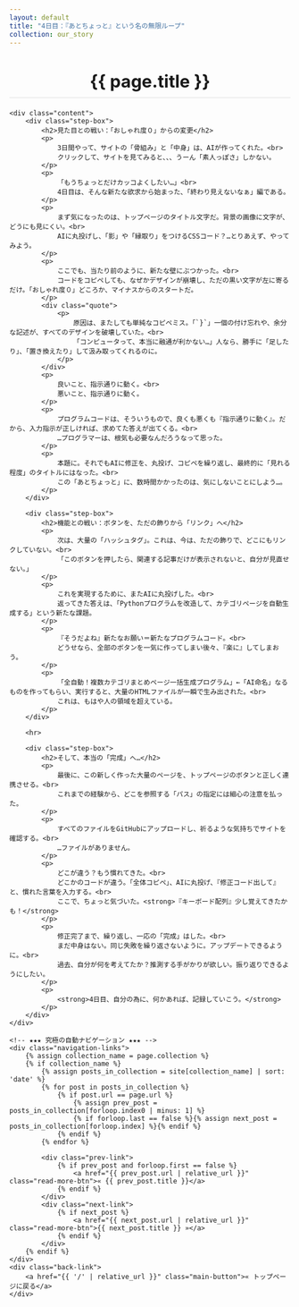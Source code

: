 ```yaml
---
layout: default
title: "4日目：『あとちょっと』という名の無限ループ"
collection: our_story
---
```


<div class="container blog-post" style="max-width: 850px;">
    <header style="text-align:center; margin-bottom: 20px;">
        <h1 style="font-size: 2.2em; border-bottom: 2px solid #eee; padding-bottom:10px; margin-bottom: 5px;">{{ page.title }}</h1>
    </header>

    <div class="content">
        <div class="step-box">
            <h2>見た目との戦い：「おしゃれ度０」からの変更</h2>
            <p>
                3日間やって、サイトの「骨組み」と「中身」は、AIが作ってくれた。<br>
                クリックして、サイトを見てみると、、、うーん「素人っぽさ」しかない。
            </p>
            <p>
                「もうちょっとだけカッコよくしたい…」<br>
                4日目は、そんな新たな欲求から始まった、「終わり見えないなぁ」編である。
            </p>
            <p>
                まず気になったのは、トップページのタイトル文字だ。背景の画像に文字が、どうにも見にくい。<br>
                AIに丸投げし、「影」や「縁取り」をつけるCSSコード？…とりあえず、やってみよう。
            </p>
            <p>
                ここでも、当たり前のように、新たな壁にぶつかった。<br>
                コードをコピペしても、なぜかデザインが崩壊し、ただの黒い文字が左に寄るだけ。「おしゃれ度０」どころか、マイナスからのスタートだ。
            </p>
            <div class="quote">
                <p>
                    原因は、またしても単純なコピペミス。「`}`」一個の付け忘れや、余分な記述が、すべてのデザインを破壊していた。<br>
                    「コンピュータって、本当に融通が利かない…」人なら、勝手に「足したり」、「置き換えたり」して汲み取ってくれるのに。
                </p>
            </div>
            <p>
                良いこと、指示通りに動く。<br>
                悪いこと、指示通りに動く。
            </p>
            <p>
                プログラムコードは、そういうもので、良くも悪くも『指示通りに動く』。だから、入力指示が正しければ、求めてた答えが出てくる。<br>
                …プログラマーは、根気も必要なんだろうなって思った。
            </p>
            <p>
                本題に。それでもAIに修正を、丸投げ、コピペを繰り返し、最終的に「見れる程度」のタイトルにはなった。<br>
                この「あとちょっと」に、数時間かかったのは、気にしないことにしよう…。
            </p>
        </div>

        <div class="step-box">
            <h2>機能との戦い：ボタンを、ただの飾りから「リンク」へ</h2>
            <p>
                次は、大量の「ハッシュタグ」。これは、今は、ただの飾りで、どこにもリンクしていない。<br>
                「このボタンを押したら、関連する記事だけが表示されないと、自分が見直せない。」
            </p>
            <p>
                これを実現するために、またAIに丸投げした。<br>
                返ってきた答えは、「Pythonプログラムを改造して、カテゴリページを自動生成する」という新たな課題。
            </p>
            <p>
                『そうだよね』新たなお願い＝新たなプログラムコード。<br>
                どうせなら、全部のボタンを一気に作ってしまい後々、『楽に』してしまおう。
            </p>
            <p>
                「全自動！複数カテゴリまとめページ一括生成プログラム」←「AI命名」なるものを作ってもらい、実行すると、大量のHTMLファイルが一瞬で生み出された。<br>
                これは、もはや人の領域を超えている。
            </p>
        </div>
        
        <hr>

        <div class="step-box">
            <h2>そして、本当の「完成」へ…</h2>
            <p>
                最後に、この新しく作った大量のページを、トップページのボタンと正しく連携させる。<br>
                これまでの経験から、どこを参照する「パス」の指定には細心の注意を払った。
            </p>
            <p>
                すべてのファイルをGitHubにアップロードし、祈るような気持ちでサイトを確認する。<br>
                …ファイルがありません。
            </p>
            <p>
                どこが違う？もう慣れてきた。<br>
                どこかのコードが違う。「全体コピペ」、AIに丸投げ、『修正コード出して』と、慣れた言葉を入力する。<br>
                ここで、ちょっと気づいた。<strong>『キーボード配列』少し覚えてきたかも！</strong>
            </p>
            <p>
                修正完了まで、繰り返し、一応の「完成」はした。<br>
                まだ中身はない。同じ失敗を繰り返さないように。アップデートできるように。<br>
                過去、自分が何を考えてたか？推測する手がかりが欲しい。振り返りできるようにしたい。
            </p>
            <p>
                <strong>4日目、自分の為に、何かあれば、記録していこう。</strong>
            </p>
        </div>
    </div>
    
    <!-- ★★★ 究極の自動ナビゲーション ★★★ -->
    <div class="navigation-links">
        {% assign collection_name = page.collection %}
        {% if collection_name %}
            {% assign posts_in_collection = site[collection_name] | sort: 'date' %}
            {% for post in posts_in_collection %}
                {% if post.url == page.url %}
                    {% assign prev_post = posts_in_collection[forloop.index0 | minus: 1] %}
                    {% if forloop.last == false %}{% assign next_post = posts_in_collection[forloop.index] %}{% endif %}
                {% endif %}
            {% endfor %}
            
            <div class="prev-link">
                {% if prev_post and forloop.first == false %}
                    <a href="{{ prev_post.url | relative_url }}" class="read-more-btn">« {{ prev_post.title }}</a>
                {% endif %}
            </div>
            <div class="next-link">
                {% if next_post %}
                    <a href="{{ next_post.url | relative_url }}" class="read-more-btn">{{ next_post.title }} »</a>
                {% endif %}
            </div>
        {% endif %}
    </div>
    <div class="back-link">
        <a href="{{ '/' | relative_url }}" class="main-button">« トップページに戻る</a>
    </div>
</div>